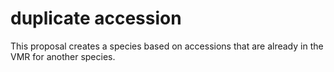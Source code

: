 # duplicate accession

This proposal creates a species based on accessions that are already in the VMR for another species. 

